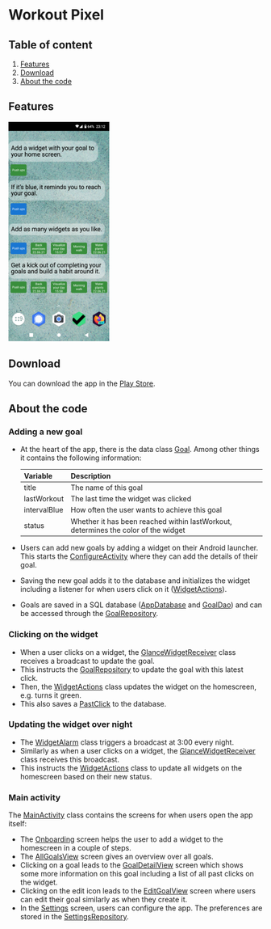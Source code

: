 # Workout Pixel

## Table of content
1. [Features](#Features)
2. [Download](#Download)
3. [About the code](#About-the-code)

## Features
<img src="/features.png" alt="Features" width="200"/>

## Download
You can download the app in the [Play Store](https://play.google.com/store/apps/details?id=ch.karimattia.workoutpixels).

## About the code
### Adding a new goal
* At the heart of the app, there is the data class [Goal](/app/src/main/java/ch/karimattia/workoutpixel/data/Goal.kt). Among other things it contains the following information:

	| Variable      | Description          														|
	| :--- 					| :--- 																						|
	| title 				| The name of this goal 													|
	| lastWorkout 	| The last time the widget was clicked 						|
	| intervalBlue 	| How often the user wants to achieve this goal 	|
	| status 				| Whether it has been reached within lastWorkout, determines the color of the widget |

* Users can add new goals by adding a widget on their Android launcher. This starts the [ConfigureActivity](/app/src/main/java/ch/karimattia/workoutpixel/activities/ConfigureActivity.kt) where they can add the details of their goal. 
* Saving the new goal adds it to the database and initializes the widget including a listener for when users click on it ([WidgetActions](/app/src/main/java/ch/karimattia/workoutpixel/core/WidgetActions.kt)).
* Goals are saved in a SQL database ([AppDatabase](/app/src/main/java/ch/karimattia/workoutpixel/data/AppDatabase.kt) and [GoalDao](/app/src/main/java/ch/karimattia/workoutpixel/data/GoalDao.kt)) and can be accessed through the [GoalRepository](/app/src/main/java/ch/karimattia/workoutpixel/data/GoalRepository.kt).

### Clicking on the widget
* When a user clicks on a widget, the [GlanceWidgetReceiver](/app/src/main/java/ch/karimattia/workoutpixel/core/GlanceWidget.kt) class receives a broadcast to update the goal.
* This instructs the [GoalRepository](/app/src/main/java/ch/karimattia/workoutpixel/data/GoalRepository.kt) to update the goal with this latest click.
* Then, the [WidgetActions](/app/src/main/java/ch/karimattia/workoutpixel/core/WidgetActions.kt) class updates the widget on the homescreen, e.g. turns it green.
* This also saves a [PastClick](/app/src/main/java/ch/karimattia/workoutpixel/data/PastClick.kt) to the database.

### Updating the widget over night
* The [WidgetAlarm](/app/src/main/java/ch/karimattia/workoutpixel/core/WidgetAlarm.kt) class triggers a broadcast at 3:00 every night.
* Similarly as when a user clicks on a widget, the [GlanceWidgetReceiver](/app/src/main/java/ch/karimattia/workoutpixel/core/GlanceWidget.kt) class receives this broadcast.
* This instructs the [WidgetActions](/app/src/main/java/ch/karimattia/workoutpixel/core/WidgetActions.kt) class to update all widgets on the homescreen based on their new status.

### Main activity
The [MainActivity](/app/src/main/java/ch/karimattia/workoutpixel/activities/MainActivity.kt) class contains the screens for when users open the app itself:
* The [Onboarding](/app/src/main/java/ch/karimattia/workoutpixel/screens/onboarding/Onboarding.kt) screen helps the user to add a widget to the homescreen in a couple of steps.
* The [AllGoalsView](/app/src/main/java/ch/karimattia/workoutpixel/screens/allGoals/AllGoalsView.kt) screen gives an overview over all goals.
* Clicking on a goal leads to the [GoalDetailView](/app/src/main/java/ch/karimattia/workoutpixel/screens/goalDetail/GoalDetailView.kt) screen which shows some more information on this goal including a list of all past clicks on the widget.
* Clicking on the edit icon leads to the [EditGoalView](/app/src/main/java/ch/karimattia/workoutpixel/screens/editGoal/EditGoalView.kt) screen where users can edit their goal similarly as when they create it.
* In the [Settings](/app/src/main/java/ch/karimattia/workoutpixel/screens/settings/Settings.kt) screen, users can configure the app. The preferences are stored in the [SettingsRepository](/app/src/main/java/ch/karimattia/workoutpixel/data/SettingsRepository.kt).
